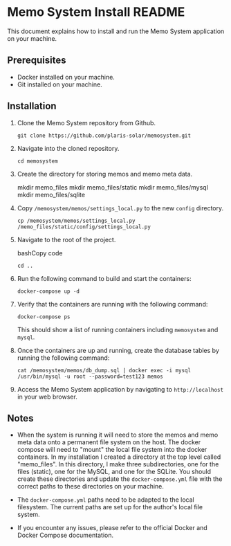 
# Memo System Install README

This document explains how to install and run the Memo System application on your machine.

## Prerequisites

-   Docker installed on your machine.
-   Git installed on your machine.

## Installation

1.  Clone the Memo System repository from Github.
 
    `git clone https://github.com/plaris-solar/memosystem.git` 
    
2.  Navigate into the cloned repository.
        
    `cd memosystem` 
    
3.  Create the directory for storing memos and memo meta data.
        
    mkdir memo_files
    mkdir memo_files/static
    mkdir memo_files/mysql
    mkdir memo_files/sqlite
    
4.  Copy `/memosystem/memos/settings_local.py` to the new `config` directory.
    
    `cp /memosystem/memos/settings_local.py /memo_files/static/config/settings_local.py` 
    
5.  Navigate to the root of the project.
    
    bashCopy code
    
    `cd ..` 
    
6.  Run the following command to build and start the containers:
    
    `docker-compose up -d` 
    
7.  Verify that the containers are running with the following command:
    
    `docker-compose ps` 
    
    This should show a list of running containers including `memosystem` and `mysql`.
    
8.  Once the containers are up and running, create the database tables by running the following command:
 
    `cat /memosystem/memos/db_dump.sql | docker exec -i mysql /usr/bin/mysql -u root --password=test123 memos` 
    
9.  Access the Memo System application by navigating to `http://localhost` in your web browser.
    

## Notes

-   When the system is running it will need to store the memos and memo meta data onto a permanent file system on the host. The docker compose will need to "mount" the local file system into the docker containers. In my installation I created a directory at the top level called "memo_files". In this directory, I make three subdirectories, one for the files (static), one for the MySQL, and one for the SQLite. You should create these directories and update the `docker-compose.yml` file with the correct paths to these directories on your machine.
    
-   The `docker-compose.yml` paths need to be adapted to the local filesystem. The current paths are set up for the author's local file system.
    
-   If you encounter any issues, please refer to the official Docker and Docker Compose documentation.